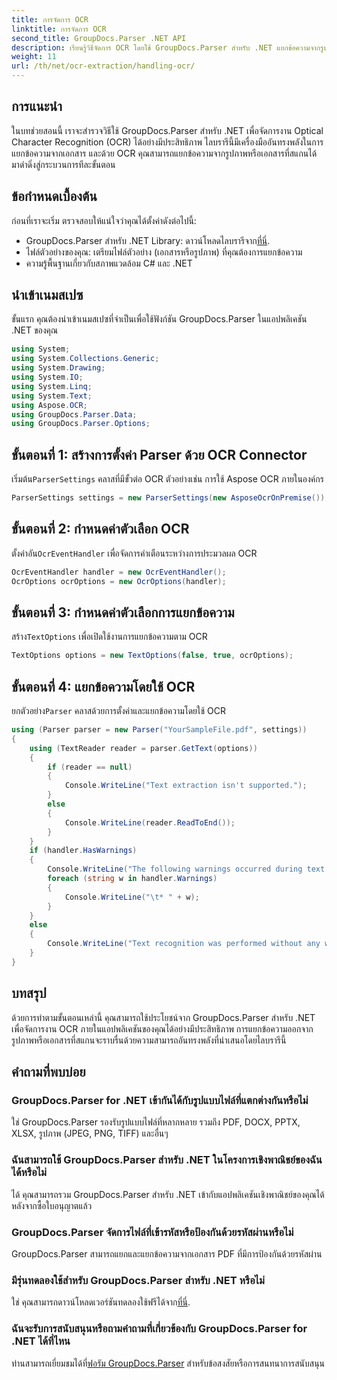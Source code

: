 ```yaml
---
title: การจัดการ OCR
linktitle: การจัดการ OCR
second_title: GroupDocs.Parser .NET API
description: เรียนรู้วิธีจัดการ OCR โดยใช้ GroupDocs.Parser สำหรับ .NET แยกข้อความจากรูปภาพและเอกสารที่สแกนได้อย่างมีประสิทธิภาพ
weight: 11
url: /th/net/ocr-extraction/handling-ocr/
---
```

## การแนะนำ
ในบทช่วยสอนนี้ เราจะสำรวจวิธีใช้ GroupDocs.Parser สำหรับ .NET เพื่อจัดการงาน Optical Character Recognition (OCR) ได้อย่างมีประสิทธิภาพ ไลบรารีนี้มีเครื่องมืออันทรงพลังในการแยกข้อความจากเอกสาร และด้วย OCR คุณสามารถแยกข้อความจากรูปภาพหรือเอกสารที่สแกนได้ มาดำดิ่งสู่กระบวนการทีละขั้นตอน
## ข้อกำหนดเบื้องต้น
ก่อนที่เราจะเริ่ม ตรวจสอบให้แน่ใจว่าคุณได้ตั้งค่าดังต่อไปนี้:
- GroupDocs.Parser สำหรับ .NET Library: ดาวน์โหลดไลบรารีจาก[ที่นี่](https://releases.groupdocs.com/parser/net/).
- ไฟล์ตัวอย่างของคุณ: เตรียมไฟล์ตัวอย่าง (เอกสารหรือรูปภาพ) ที่คุณต้องการแยกข้อความ
- ความรู้พื้นฐานเกี่ยวกับสภาพแวดล้อม C# และ .NET

## นำเข้าเนมสเปซ
ขั้นแรก คุณต้องนำเข้าเนมสเปซที่จำเป็นเพื่อใช้ฟังก์ชัน GroupDocs.Parser ในแอปพลิเคชัน .NET ของคุณ
```csharp
using System;
using System.Collections.Generic;
using System.Drawing;
using System.IO;
using System.Linq;
using System.Text;
using Aspose.OCR;
using GroupDocs.Parser.Data;
using GroupDocs.Parser.Options;
```
## ขั้นตอนที่ 1: สร้างการตั้งค่า Parser ด้วย OCR Connector
 เริ่มต้น`ParserSettings` คลาสที่มีขั้วต่อ OCR ตัวอย่างเช่น การใช้ Aspose OCR ภายในองค์กร
```csharp
ParserSettings settings = new ParserSettings(new AsposeOcrOnPremise());
```
## ขั้นตอนที่ 2: กำหนดค่าตัวเลือก OCR
 ตั้งค่าอัน`OcrEventHandler` เพื่อจัดการคำเตือนระหว่างการประมวลผล OCR
```csharp
OcrEventHandler handler = new OcrEventHandler();
OcrOptions ocrOptions = new OcrOptions(handler);
```
## ขั้นตอนที่ 3: กำหนดค่าตัวเลือกการแยกข้อความ
 สร้าง`TextOptions` เพื่อเปิดใช้งานการแยกข้อความตาม OCR
```csharp
TextOptions options = new TextOptions(false, true, ocrOptions);
```
## ขั้นตอนที่ 4: แยกข้อความโดยใช้ OCR
 ยกตัวอย่าง`Parser` คลาสด้วยการตั้งค่าและแยกข้อความโดยใช้ OCR
```csharp
using (Parser parser = new Parser("YourSampleFile.pdf", settings))
{
    using (TextReader reader = parser.GetText(options))
    {
        if (reader == null)
        {
            Console.WriteLine("Text extraction isn't supported.");
        }
        else
        {
            Console.WriteLine(reader.ReadToEnd());
        }
    }
    if (handler.HasWarnings)
    {
        Console.WriteLine("The following warnings occurred during text recognition:");
        foreach (string w in handler.Warnings)
        {
            Console.WriteLine("\t* " + w);
        }
    }
    else
    {
        Console.WriteLine("Text recognition was performed without any warnings.");
    }
}
```

## บทสรุป
ด้วยการทำตามขั้นตอนเหล่านี้ คุณสามารถใช้ประโยชน์จาก GroupDocs.Parser สำหรับ .NET เพื่อจัดการงาน OCR ภายในแอปพลิเคชันของคุณได้อย่างมีประสิทธิภาพ การแยกข้อความออกจากรูปภาพหรือเอกสารที่สแกนจะราบรื่นด้วยความสามารถอันทรงพลังที่นำเสนอโดยไลบรารีนี้

## คำถามที่พบบ่อย
### GroupDocs.Parser for .NET เข้ากันได้กับรูปแบบไฟล์ที่แตกต่างกันหรือไม่
ใช่ GroupDocs.Parser รองรับรูปแบบไฟล์ที่หลากหลาย รวมถึง PDF, DOCX, PPTX, XLSX, รูปภาพ (JPEG, PNG, TIFF) และอื่นๆ
### ฉันสามารถใช้ GroupDocs.Parser สำหรับ .NET ในโครงการเชิงพาณิชย์ของฉันได้หรือไม่
ได้ คุณสามารถรวม GroupDocs.Parser สำหรับ .NET เข้ากับแอปพลิเคชันเชิงพาณิชย์ของคุณได้หลังจากซื้อใบอนุญาตแล้ว
### GroupDocs.Parser จัดการไฟล์ที่เข้ารหัสหรือป้องกันด้วยรหัสผ่านหรือไม่
GroupDocs.Parser สามารถแยกและแยกข้อความจากเอกสาร PDF ที่มีการป้องกันด้วยรหัสผ่าน
### มีรุ่นทดลองใช้สำหรับ GroupDocs.Parser สำหรับ .NET หรือไม่
 ใช่ คุณสามารถดาวน์โหลดเวอร์ชันทดลองใช้ฟรีได้จาก[ที่นี่](https://releases.groupdocs.com/).
### ฉันจะรับการสนับสนุนหรือถามคำถามที่เกี่ยวข้องกับ GroupDocs.Parser for .NET ได้ที่ไหน
 ท่านสามารถเยี่ยมชมได้ที่[ฟอรัม GroupDocs.Parser](https://forum.groupdocs.com/c/parser/17) สำหรับข้อสงสัยหรือการสนทนาการสนับสนุน